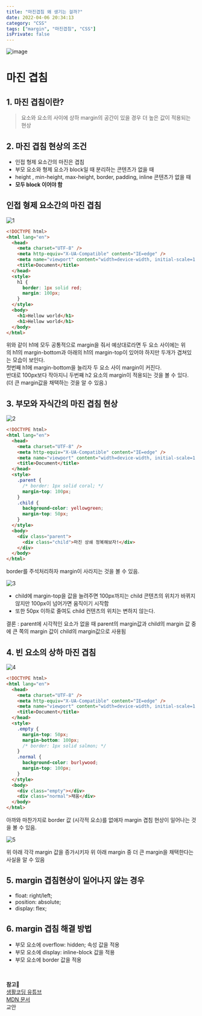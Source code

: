 ```yaml
---
title: "마진겹침 왜 생기는 걸까?"
date: 2022-04-06 20:34:13
category: "CSS"
tags: ["margin", "마진겹침", "CSS"]
isPrivate: false
---
```


![image](https://github-production-user-asset-6210df.s3.amazonaws.com/100986977/237144170-aa14c712-81d8-489e-b719-fc1f74381450.png?X-Amz-Algorithm=AWS4-HMAC-SHA256&X-Amz-Credential=AKIAVCODYLSA53PQK4ZA%2F20250516%2Fus-east-1%2Fs3%2Faws4_request&X-Amz-Date=20250516T130437Z&X-Amz-Expires=300&X-Amz-Signature=bab895cdd5c43d3d7c50a3b794762f4b6ee1d2fb8275791c0c19f5d6d1235f11&X-Amz-SignedHeaders=host)

# 마진 겹침

## 1\. 마진 겹침이란?

> 요소와 요소의 사이에 상하 margin의 공간이 있을 경우 더 높은 값이 적용되는 현상

## 2\. 마진 겹침 현상의 조건

- 인접 형제 요소간의 마진은 겹침
- 부모 요소와 형제 요소가 block일 때 분리하는 콘텐츠가 없을 때
- height , min-height, max-height, border, padding, inline 콘텐츠가 없을 때
- **모두 block 이어야 함**

## 인접 형제 요소간의 마진 겹침

![1](https://github-production-user-asset-6210df.s3.amazonaws.com/100986977/237144969-cdb5fd94-77b9-44f9-84e8-815acc0a685c.gif?X-Amz-Algorithm=AWS4-HMAC-SHA256&X-Amz-Credential=AKIAVCODYLSA53PQK4ZA%2F20250516%2Fus-east-1%2Fs3%2Faws4_request&X-Amz-Date=20250516T130600Z&X-Amz-Expires=300&X-Amz-Signature=ffed60fd91189e53c5b94867fa0f019ede9206f240d4a9fc54dc99aa87c8e53c&X-Amz-SignedHeaders=host)

```html
<!DOCTYPE html>
<html lang="en">
  <head>
    <meta charset="UTF-8" />
    <meta http-equiv="X-UA-Compatible" content="IE=edge" />
    <meta name="viewport" content="width=device-width, initial-scale=1.0" />
    <title>Document</title>
  </head>
  <style>
    h1 {
      border: 1px solid red;
      margin: 100px;
    }
  </style>
  <body>
    <h1>Hellow world</h1>
    <h1>Hellow world</h1>
  </body>
</html>
```

위와 같이 h1에 모두 공통적으로 margin을 줘서 예상대로라면 두 요소 사이에는 위의 h1의 margin-bottom과 아래의 h1의 margin-top이 있어야 하지만 두개가 겹쳐있는 모습이 보인다.  
첫번째 h1에 margin-bottom을 늘리자 두 요소 사이 margin이 커진다.  
반대로 100px보다 작아지니 두번째 h2 요소의 margin이 적용되는 것을 볼 수 있다.  
(더 큰 margin값을 채택하는 것을 알 수 있음.)

## 3\. 부모와 자식간의 마진 겹침 현상

![2](https://github-production-user-asset-6210df.s3.amazonaws.com/100986977/237145680-46288371-bc51-46c7-ba5a-1191a8971b3f.gif?X-Amz-Algorithm=AWS4-HMAC-SHA256&X-Amz-Credential=AKIAVCODYLSA53PQK4ZA%2F20250516%2Fus-east-1%2Fs3%2Faws4_request&X-Amz-Date=20250516T130649Z&X-Amz-Expires=300&X-Amz-Signature=77c6b894f55cb8dffab2b0413017e5688884f0631343c099a6518365f6debec9&X-Amz-SignedHeaders=host)

```html
<!DOCTYPE html>
<html lang="en">
  <head>
    <meta charset="UTF-8" />
    <meta http-equiv="X-UA-Compatible" content="IE=edge" />
    <meta name="viewport" content="width=device-width, initial-scale=1.0" />
    <title>Document</title>
  </head>
  <style>
    .parent {
      /* border: 1px solid coral; */
      margin-top: 100px;
    }
    .child {
      background-color: yellowgreen;
      margin-top: 50px;
    }
  </style>
  <body>
    <div class="parent">
      <div class="child">마진 상쇄 정복해보자!</div>
    </div>
  </body>
</html>
```

border를 주석처리하자 margin이 사라지는 것을 볼 수 있음.

![3](https://github-production-user-asset-6210df.s3.amazonaws.com/100986977/237145683-066c5296-2490-4529-b172-073dd4adfcf3.gif?X-Amz-Algorithm=AWS4-HMAC-SHA256&X-Amz-Credential=AKIAVCODYLSA53PQK4ZA%2F20250516%2Fus-east-1%2Fs3%2Faws4_request&X-Amz-Date=20250516T130703Z&X-Amz-Expires=300&X-Amz-Signature=dff9d776be70111c43ce730bd6d1d42b2701c6968b8988a7e7e1bcf651ec9930&X-Amz-SignedHeaders=host)

- child에 margin-top을 값을 늘려주면 100px까지는 child 콘텐츠의 위치가 바뀌지 않지만 100px이 넘어가면 움직이기 시작함
- 또한 50px 이하로 줄여도 child 컨텐츠의 위치는 변하지 않는다.

결론 : parent에 시각적인 요소가 없을 때 parent의 margin값과 child의 margin 값 중에 큰 쪽의 margin 값이 child의 margin값으로 사용됨

## 4\. 빈 요소의 상하 마진 겹침

![4](https://github-production-user-asset-6210df.s3.amazonaws.com/100986977/237145685-204d28cc-d142-47b9-be18-85207229d61a.gif?X-Amz-Algorithm=AWS4-HMAC-SHA256&X-Amz-Credential=AKIAVCODYLSA53PQK4ZA%2F20250516%2Fus-east-1%2Fs3%2Faws4_request&X-Amz-Date=20250516T130712Z&X-Amz-Expires=300&X-Amz-Signature=e93a63994626add66d2554ac0d9a057d13f32431b4e5e2a451220c3435f0aa13&X-Amz-SignedHeaders=host)

```html
<!DOCTYPE html>
<html lang="en">
  <head>
    <meta charset="UTF-8" />
    <meta http-equiv="X-UA-Compatible" content="IE=edge" />
    <meta name="viewport" content="width=device-width, initial-scale=1.0" />
    <title>Document</title>
  </head>
  <style>
    .empty {
      margin-top: 50px;
      margin-bottom: 100px;
      /* border: 1px solid salmon; */
    }
    .normal {
      background-color: burlywood;
      margin-top: 100px;
    }
  </style>
  <body>
    <div class="empty"></div>
    <div class="normal">채움</div>
  </body>
</html>
```

아까와 마찬가지로 border 값 (시각적 요소)를 없애자 margin 겹침 현상이 일어나는 것을 볼 수 있음.

![5](https://github-production-user-asset-6210df.s3.amazonaws.com/100986977/237145672-3b2810ae-7db8-4697-9239-c5cfb4cc827e.gif?X-Amz-Algorithm=AWS4-HMAC-SHA256&X-Amz-Credential=AKIAVCODYLSA53PQK4ZA%2F20250516%2Fus-east-1%2Fs3%2Faws4_request&X-Amz-Date=20250516T130721Z&X-Amz-Expires=300&X-Amz-Signature=3df55eeef210986db5f19ec88aec43ea32dd55cc6bdd8e394992121b7d410c57&X-Amz-SignedHeaders=host)

위 아래 각각 margin 값을 증가시키자 위 아래 margin 중 더 큰 margin을 채택한다는 사실을 알 수 있음

## 5\. margin 겹침현상이 일어나지 않는 경우

- float: right/left;
- position: absolute;
- display: flex;

## 6\. margin 겹침 해결 방법

- 부모 요소에 overflow: hidden; 속성 값을 적용
- 부모 요소에 display: inline-block 값을 적용
- 부모 요소에 border 값을 적용

<br />

**참고**👀  
[생활코딩 유튜브](https://www.youtube.com/watch?v=zZjTUDAR0ik)  
[MDN 문서](https://developer.mozilla.org/ko/docs/Web/CSS/CSS_Box_Model/Mastering_margin_collapsing)  
교안
